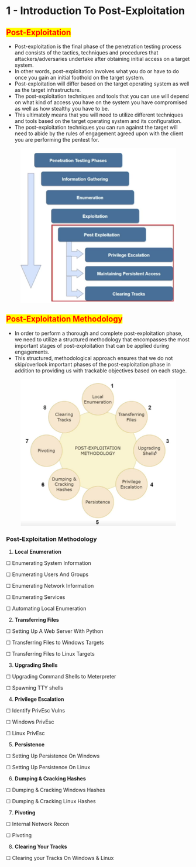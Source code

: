 # 1 - Introduction To Post-Exploitation

## <mark style="color:red;">**Post-Exploitation**</mark>

* Post-exploitation is the final phase of the penetration testing process and consists of the tactics, techniques and procedures that attackers/adversaries undertake after obtaining initial access on a target system.
* In other words, post-exploitation involves what you do or have to do once you gain an initial foothold on the target system.
* Post-exploitation will differ based on the target operating system as well as the target infrastructure.
* The post-exploitation techniques and tools that you can use will depend on what kind of access you have on the system you have compromised as well as how stealthy you have to be.
* This ultimately means that you will need to utilize different techniques and tools based on the target operating system and its configuration.
* The post-exploitation techniques you can run against the target will need to abide by the rules of engagement agreed upon with the client you are performing the pentest for.

<figure><img src="../../.gitbook/assets/image (18).png" alt=""><figcaption></figcaption></figure>



## <mark style="color:red;">Post-Exploitation Methodology</mark>

* In order to perform a thorough and complete post-exploitation phase, we need to utilize a structured methodology that encompasses the most important stages of post-exploitation that can be applied during engagements.
* This structured, methodological approach ensures that we do not skip/overlook important phases of the post-exploitation phase in addition to providing us with trackable objectives based on each stage.

<figure><img src="../../.gitbook/assets/image (3).png" alt=""><figcaption></figcaption></figure>

### **Post-Exploitation Methodology**

1. **Local Enumeration**

☐ Enumerating System Information

☐ Enumerating Users And Groups

☐ Enumerating Network Information

☐ Enumerating Services

☐ Automating Local Enumeration

2. **Transferring Files**

☐ Setting Up A Web Server With Python

☐ Transferring Files to Windows Targets

☐ Transferring Files to Linux Targets

3. **Upgrading Shells**

☐ Upgrading Command Shells to Meterpreter

☐ Spawning TTY shells

4. **Privilege Escalation**

☐ Identify PrivEsc Vulns

☐ Windows PrivEsc

☐ Linux PrivEsc

5. **Persistence**

☐ Setting Up Persistence On Windows

☐ Setting Up Persistence On Linux

6. **Dumping & Cracking Hashes**

☐ Dumping & Cracking Windows Hashes

☐ Dumping & Cracking Linux Hashes

7. **Pivoting**

☐ Internal Network Recon

☐ Pivoting

8. **Clearing Your Tracks**

☐ Clearing your Tracks On Windows & Linux



